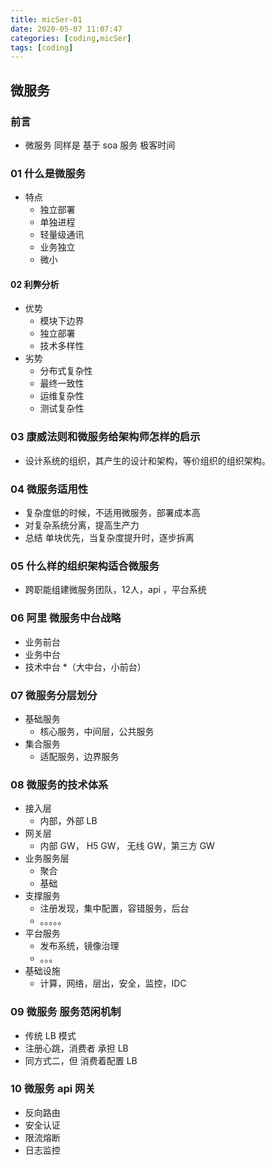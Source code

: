```yaml
---
title: micSer-01
date: 2020-05-07 11:07:47
categories: [coding,micSer] 
tags: [coding]
---
```


## 微服务
### 前言
* 微服务 同样是 基于 soa 服务 极客时间
### 01 什么是微服务
* 特点
    - 独立部署
    - 单独进程
    - 轻量级通讯
    - 业务独立
    - 微小
#### 02 利弊分析
* 优势
    - 模块下边界
    - 独立部署
    - 技术多样性
* 劣势
    - 分布式复杂性
    - 最终一致性
    - 运维复杂性
    - 测试复杂性 
### 03 康威法则和微服务给架构师怎样的启示
* 设计系统的组织，其产生的设计和架构，等价组织的组织架构。
### 04 微服务适用性
* 复杂度低的时候，不适用微服务，部署成本高
* 对复杂系统分离，提高生产力
* 总结 单块优先，当复杂度提升时，逐步拆离
### 05 什么样的组织架构适合微服务
* 跨职能组建微服务团队，12人，api ，平台系统
### 06 阿里 微服务中台战略
* 业务前台
* 业务中台
* 技术中台
*（大中台，小前台）
### 07 微服务分层划分
* 基础服务
    - 核心服务，中间层，公共服务
* 集合服务
    - 适配服务，边界服务
### 08 微服务的技术体系
* 接入层
    - 内部，外部 LB
* 网关层
    - 内部 GW， H5 GW， 无线 GW，第三方 GW
* 业务服务层
    - 聚合
    - 基础
* 支撑服务
    - 注册发现，集中配置，容错服务，后台
    - 。。。。。
* 平台服务
    - 发布系统，镜像治理
    - 。。。
* 基础设施
    - 计算，网络，层出，安全，监控，IDC
### 09 微服务 服务范闲机制
* 传统 LB 模式
* 注册心跳，消费者 承担 LB
* 同方式二，但 消费着配置 LB
### 10 微服务 api 网关
* 反向路由
* 安全认证
* 限流熔断
* 日志监控



















